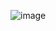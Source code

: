 
![image](https://user-images.githubusercontent.com/104687767/166161184-d88da422-6d85-4b4a-9bdf-ef29ed420076.png)
